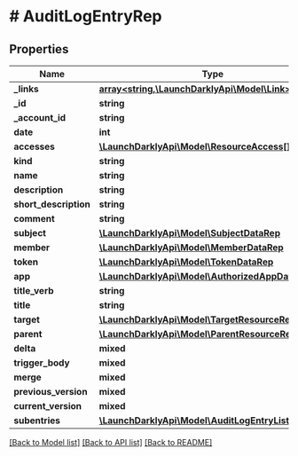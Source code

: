 # # AuditLogEntryRep

## Properties

Name | Type | Description | Notes
------------ | ------------- | ------------- | -------------
**_links** | [**array<string,\LaunchDarklyApi\Model\Link>**](Link.md) |  |
**_id** | **string** |  |
**_account_id** | **string** |  |
**date** | **int** |  |
**accesses** | [**\LaunchDarklyApi\Model\ResourceAccess[]**](ResourceAccess.md) |  |
**kind** | **string** |  |
**name** | **string** |  |
**description** | **string** |  |
**short_description** | **string** |  |
**comment** | **string** |  | [optional]
**subject** | [**\LaunchDarklyApi\Model\SubjectDataRep**](SubjectDataRep.md) |  | [optional]
**member** | [**\LaunchDarklyApi\Model\MemberDataRep**](MemberDataRep.md) |  | [optional]
**token** | [**\LaunchDarklyApi\Model\TokenDataRep**](TokenDataRep.md) |  | [optional]
**app** | [**\LaunchDarklyApi\Model\AuthorizedAppDataRep**](AuthorizedAppDataRep.md) |  | [optional]
**title_verb** | **string** |  | [optional]
**title** | **string** |  | [optional]
**target** | [**\LaunchDarklyApi\Model\TargetResourceRep**](TargetResourceRep.md) |  | [optional]
**parent** | [**\LaunchDarklyApi\Model\ParentResourceRep**](ParentResourceRep.md) |  | [optional]
**delta** | **mixed** |  | [optional]
**trigger_body** | **mixed** |  | [optional]
**merge** | **mixed** |  | [optional]
**previous_version** | **mixed** |  | [optional]
**current_version** | **mixed** |  | [optional]
**subentries** | [**\LaunchDarklyApi\Model\AuditLogEntryListingRep[]**](AuditLogEntryListingRep.md) |  | [optional]

[[Back to Model list]](../../README.md#models) [[Back to API list]](../../README.md#endpoints) [[Back to README]](../../README.md)
